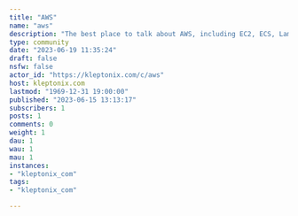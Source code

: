 ```yaml
---
title: "AWS" 
name: "aws"
description: "The best place to talk about AWS, including EC2, ECS, Lambda, and much more.Please familiarize yourself with [AWS's documentation](https://docs.aws.amazon.com/index.html) before posting support questions here."
type: community
date: "2023-06-19 11:35:24"
draft: false
nsfw: false
actor_id: "https://kleptonix.com/c/aws"
host: kleptonix.com
lastmod: "1969-12-31 19:00:00"
published: "2023-06-15 13:13:17"
subscribers: 1
posts: 1
comments: 0
weight: 1
dau: 1
wau: 1
mau: 1
instances:
- "kleptonix_com"
tags: 
- "kleptonix_com"

---
```

